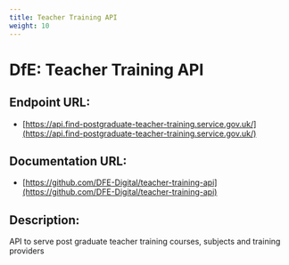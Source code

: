 ```yaml
---
title: Teacher Training API
weight: 10
---
```


# DfE: Teacher Training API

## Endpoint URL:
 - [https://api.find-postgraduate-teacher-training.service.gov.uk/](https://api.find-postgraduate-teacher-training.service.gov.uk/)

## Documentation URL:
 - [https://github.com/DFE-Digital/teacher-training-api](https://github.com/DFE-Digital/teacher-training-api)

## Description:
API to serve post graduate teacher training courses, subjects and training providers

